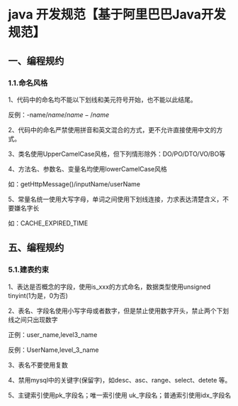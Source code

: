 # java 开发规范【基于阿里巴巴Java开发规范】

## 一、编程规约
### 1.1.命名风格
1、代码中的命名均不能以下划线和美元符号开始，也不能以此结尾。

反例：-name/$name/name-/name$

2、代码中的命名严禁使用拼音和英文混合的方式，更不允许直接使用中文的方式。

3、类名使用UpperCamelCase风格，但下列情形除外：DO/PO/DTO/VO/BO等

4、方法名、参数名、变量名均使用lowerCamelCase风格

如：getHttpMessage()/inputName/userName

5、常量名统一使用大写字母，单词之间使用下划线连接，力求表达清楚含义，不要嫌名字长

如：CACHE_EXPIRED_TIME



## 五、编程规约
### 5.1.建表约束
1、表达是否概念的字段，使用is_xxx的方式命名，数据类型使用unsigned tinyint(1为是，0为否)

2、表名、字段名使用小写字母或者数字，但是禁止使用数字开头，禁止两个下划线之间只出现数字

正例：user_name,level3_name

反例：UserName,level_3_name

3、表名不要使用复数

4、禁用mysql中的关键字(保留字)，如desc、asc、range、select、detete 等。

5、主键索引使用pk_字段名；唯一索引使用 uk_字段名；普通索引使用idx_字段名